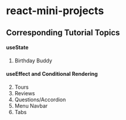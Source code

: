 # react-mini-projects

## Corresponding Tutorial Topics

#### useState

1. Birthday Buddy

#### useEffect and Conditional Rendering

2. Tours
3. Reviews
4. Questions/Accordion
5. Menu Navbar
6. Tabs